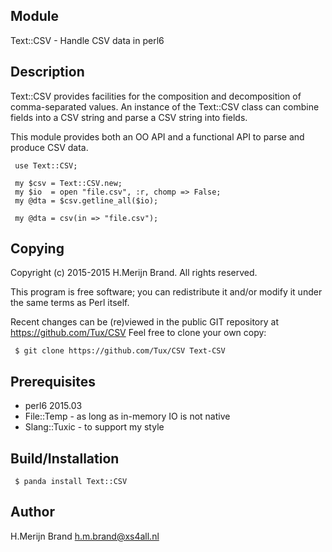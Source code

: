 Module
------
Text::CSV - Handle CSV data in perl6

Description
-----------
Text::CSV provides facilities for the composition and decomposition
of comma-separated values.  An instance of the Text::CSV class can
combine fields into a CSV string and parse a CSV string into fields.

This module provides both an OO API and a functional API to parse
and produce CSV data.
```
 use Text::CSV;

 my $csv = Text::CSV.new;
 my $io  = open "file.csv", :r, chomp => False;
 my @dta = $csv.getline_all($io);

 my @dta = csv(in => "file.csv");
```
Copying
-------
Copyright (c) 2015-2015 H.Merijn Brand.  All rights reserved.

This program is free software; you can redistribute it and/or modify
it under the same terms as Perl itself.

Recent changes can be (re)viewed in the public GIT repository at
https://github.com/Tux/CSV
Feel free to clone your own copy:
```
 $ git clone https://github.com/Tux/CSV Text-CSV
```

Prerequisites
-------------
* perl6 2015.03
* File::Temp   - as long as in-memory IO is not native
* Slang::Tuxic - to support my style

Build/Installation
------------------
```
 $ panda install Text::CSV
```

Author
------
H.Merijn Brand <h.m.brand@xs4all.nl>
